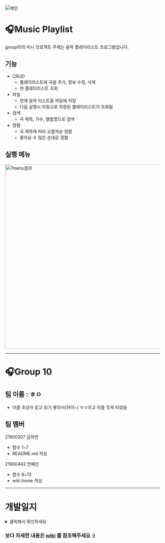 ![메인](https://cdn.pixabay.com/photo/2020/01/31/07/53/man-4807395__480.jpg)   

🎧Music Playlist
=================
group10의 미니 프로젝트 주제는 음악 플레이리스트 프로그램입니다.   
## 기능
   - CRUD
      - 플레이리스트에 곡을 추가, 정보 수정, 삭제
      - 현 플레이리스트 조회
   - 파일
      - 현재 음악 리스트를 파일에 저장
      - 다음 실행시 자동으로 저장된 플레이리스트가 조회됨
   - 검색
      -  곡 제목, 가수, 앨범명으로 검색
   - 정렬
      - 곡 제목에 따라 오름차순 정렬
      - 좋아요 수 많은 순대로 정렬
## 실행 메뉴
   <img width="600" alt="7menu결과" src="https://user-images.githubusercontent.com/82192918/118453907-b2be5d00-b732-11eb-806d-af7f46ed3e27.png">
   
***

🎧Group 10
==========
## 팀 이름 : ㅎㅇ
   - 이름 초성이 같고 읽기 좋아서(하이~) ㅎㅇ라고 이름 짓게 되었음
## 팀 멤버
21900207 김하연  
- 함수 1~7
- README.md 작성

21900442 연혜은  
- 함수 8~13
- wiki home 작성

***

개발일지
======
<details>
    <summary>클릭해서 확인하세요</summary>
    <p>
###1주차
       (due 5/2)
      - 주제 선정
      - 프로그램 설계 
	      - 플레이리스트는 Song 구조체의 배열로 구현
	      - 구조체인 Song은 제목, 아티스트, 앨범명, 좋아요 수를 담는 하나의 곡
	      - CRUD, 파일, 검색, 정렬 기능을 가지는 프로그램을 만들어보자!
      - 각자 역할과 함수 분배
	      - 내부적으로 주요 함수는 13개로 추렸음
###2주차
       (due 5/10)
      - 1,3,4,7,8 함수 
      - main 함수 
###3주차
       (due 5/17)
      - 2,5,6,9,10,11,12,13 함수
      - main 함수 
   </p>
</details>
  
    
      

### 보다 자세한 내용은 [wiki] 를 참조해주세요 :)
[wiki]: https://github.com/mayeonn/Group10/wiki
